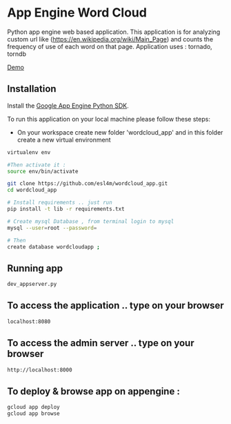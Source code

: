 # App Engine Word Cloud

Python app engine web based application. This application is for analyzing custom url like (https://en.wikipedia.org/wiki/Main_Page)
and counts the frequency of use of each word on that page.
Application uses : tornado, torndb

[Demo](https://wordcloud-2017.appspot.com/)

## Installation

Install the [Google App Engine Python SDK](https://cloud.google.com/appengine/downloads#Google_App_Engine_SDK_for_Python).

To run this application on your local machine please follow these steps:
- On your workspace create new folder 'wordcloud_app' and in this folder create a new virtual environment

```bash
virtualenv env

#Then activate it :
source env/bin/activate

git clone https://github.com/esl4m/wordcloud_app.git
cd wordcloud_app

# Install requirements .. just run
pip install -t lib -r requirements.txt

# Create mysql Database , from terminal login to mysql
mysql --user=root --password=

# Then
create database wordcloudapp ;
```

## Running app
```bash
dev_appserver.py
```

## To access the application .. type on your browser
```bash
localhost:8080
```

## To access the admin server .. type on your browser
```bash
http://localhost:8000
```

## To deploy & browse app on appengine :
```bash
gcloud app deploy
gcloud app browse
```
